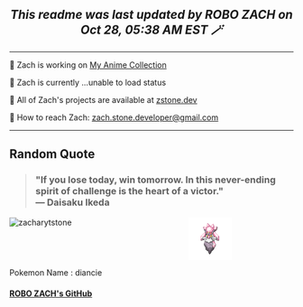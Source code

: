 <h2 align="center" style="font-style: italic; font-weight: bold;">This readme was last updated by ROBO ZACH on Oct 28, 05:38 AM EST 🪄 </h2></a>

---

🤖 Zach is working on [My Anime Collection](https://github.com/ZacharyTStone/My-Anime-Collection)

🤖 Zach is currently ...unable to load status

🤖 All of Zach's projects are available at [zstone.dev](https://www.zstone.dev/)

🤖 How to reach Zach: [zach.stone.developer@gmail.com](mailto:zach.stone.developer@gmail.com)

---

<!-- Add a Quotes section -->

## Random Quote

<h3>
<blockquote>
  "If you lose today, win tomorrow. In this never-ending spirit of challenge is the heart of a victor."
<br>— Daisaku Ikeda
</blockquote>
</h3>

<div style="display: flex; flex-wrap: no-wrap; width: 100%; gap: 16px">
        <img width="60%" src="https://github-readme-streak-stats.herokuapp.com/?user=zacharytstone" alt="zacharytstone" />
    <img width="15%" class='poke-img' src='https://raw.githubusercontent.com/PokeAPI/sprites/master/sprites/pokemon/719.png' alt='diancie'/>
</div>

<span class="poke-name"> Pokemon Name : diancie</span>

#### [ROBO ZACH's GitHub](https://github.com/ROBO-ZACH)
